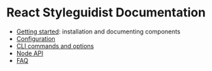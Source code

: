 # React Styleguidist Documentation

* [Getting started](./GettingStarted.md): installation and documenting components
* [Configuration](./Configuration.md)
* [CLI commands and options](./CLI.md)
* [Node API](./API.md)
* [FAQ](./FAQ.md)
